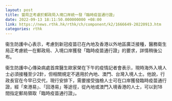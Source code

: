 ```yaml
---
layout: post
title: 當局正考慮於郵政局入境口岸統一發「臨時疫苗通行證」
date: 2022-09-13 18:11:50.000000000 +08:00
link: https://news.rthk.hk/rthk/ch/component/k2/1666649-20220913.htm
categories: rthk
---
```


衞生防護中心表示，考慮到新冠疫苗已在內地及香港以外地區廣泛接種，醫務衛生局正考慮統一在郵政局、入境口岸獲發「臨時疫苗通行證」的要求，詳情稍後公布。

衞生防護中心傳染病處首席醫生歐家榮在下午的疫情記者會表示，現時海外入境人士必須接種至少2針，但相關規定不適用於內地、澳門、台灣入境人士。他說，行政長官在今早已交代，現行安排下，需要接受強檢人士可在口岸獲發臨時疫苗通行證，經「來港易」、「回港易」等途徑，從內地或澳門入境香港的人士，可以到18間指定郵局領取「臨時疫苗通行證」。
